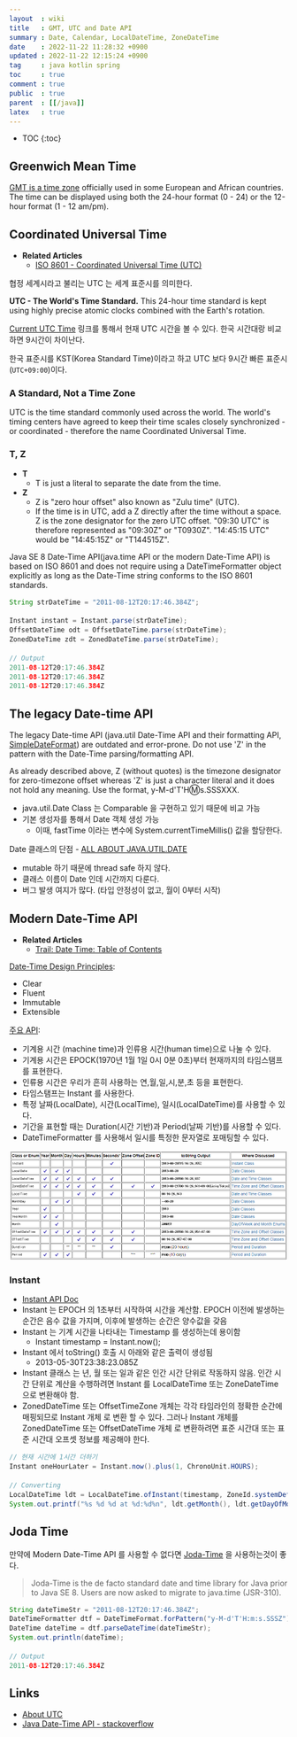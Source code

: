 ```yaml
---
layout  : wiki
title   : GMT, UTC and Date API
summary : Date, Calendar, LocalDateTime, ZoneDateTime
date    : 2022-11-22 11:28:32 +0900
updated : 2022-11-22 12:15:24 +0900
tag     : java kotlin spring
toc     : true
comment : true
public  : true
parent  : [[/java]]
latex   : true
---
```

* TOC
{:toc}

## Greenwich Mean Time

[GMT is a time zone](https://www.timeanddate.com/time/zones/gmt) officially used in some European and African countries. The time can be displayed using both the 24-hour format (0 - 24) or the 12-hour format (1 - 12 am/pm).

## Coordinated Universal Time

- __Related Articles__
  - [ISO 8601 - Coordinated Universal Time (UTC)](https://en.wikipedia.org/wiki/ISO_8601#Coordinated_Universal_Time_(UTC))

협정 세계시라고 불리는 UTC 는 세계 표준시를 의미한다. 

__UTC - The World's Time Standard.__ This 24-hour time standard is kept using highly precise atomic clocks combined with the Earth's rotation.

[Current UTC Time](https://www.worldtimeserver.com/time-zones/utc/) 링크를 통해서 현재 UTC 시간을 볼 수 있다. 한국 시간대랑 비교하면 9시간이 차이난다. 

한국 표준시를 KST(Korea Standard Time)이라고 하고 UTC 보다 9시간 빠른 표준시(`UTC+09:00`)이다. 

### A Standard, Not a Time Zone

UTC is the time standard commonly used across the world. The world's timing centers have agreed to keep their time scales closely synchronized - or coordinated - therefore the name Coordinated Universal Time.

### T, Z

- __T__
  - T is just a literal to separate the date from the time.
- __Z__
  - Z is "zero hour offset" also known as "Zulu time" (UTC).
  - If the time is in UTC, add a Z directly after the time without a space. Z is the zone designator for the zero UTC offset. "09:30 UTC" is therefore represented as "09:30Z" or "T0930Z". "14:45:15 UTC" would be "14:45:15Z" or "T144515Z".

Java SE 8 Date-Time API(java.time API or the modern Date-Time API) is based on ISO 8601 and does not require using a DateTimeFormatter object explicitly as long as the Date-Time string conforms to the ISO 8601 standards.

```java
String strDateTime = "2011-08-12T20:17:46.384Z";

Instant instant = Instant.parse(strDateTime);
OffsetDateTime odt = OffsetDateTime.parse(strDateTime);
ZonedDateTime zdt = ZonedDateTime.parse(strDateTime);

// Output
2011-08-12T20:17:46.384Z
2011-08-12T20:17:46.384Z
2011-08-12T20:17:46.384Z
```

## The legacy Date-time API

The legacy Date-time API (java.util Date-Time API and their formatting API, [SimpleDateFormat](https://docs.oracle.com/javase/7/docs/api/java/text/SimpleDateFormat.html)) are outdated and error-prone.
Do not use 'Z' in the pattern with the Date-Time parsing/formatting API. 

As already described above, Z (without quotes) is the timezone designator for zero-timezone offset whereas 'Z' is just a character literal and it does not hold any meaning. Use the format, y-M-d'T'H:m:s.SSSXXX.

- java.util.Date Class 는 Comparable 을 구현하고 있기 때문에 비교 가능
- 기본 생성자를 통해서 Date 객체 생성 가능
  - 이때, fastTime 이라는 변수에 System.currentTimeMillis() 값을 할당한다.

Date 클래스의 단점 - [ALL ABOUT JAVA.UTIL.DATE](https://codeblog.jonskeet.uk/2017/04/23/all-about-java-util-date/)
- mutable 하기 때문에 thread safe 하지 않다.
- 클래스 이름이 Date 인데 시간까지 다룬다.
- 버그 발생 여지가 많다. (타입 안정성이 없고, 월이 0부터 시작)

## Modern Date-Time API

- __Related Articles__
  - [Trail: Date Time: Table of Contents](https://docs.oracle.com/javase/tutorial/datetime/TOC.html) 

[Date-Time Design Principles](https://docs.oracle.com/javase/tutorial/datetime/overview/design.html):
- Clear
- Fluent
- Immutable
- Extensible

[주요 API](https://docs.oracle.com/javase/tutorial/datetime/iso/overview.html):
- 기계용 시간 (machine time)과 인류용 시간(human time)으로 나눌 수 있다.
- 기계용 시간은 EPOCK(1970년 1월 1일 0시 0분 0초)부터 현재까지의 타임스탬프를 표현한다.
- 인류용 시간은 우리가 흔히 사용하는 연,월,일,시,분,초 등을 표현한다.
- 타임스탬프는 Instant 를 사용한다.
- 특정 날짜(LocalDate), 시간(LocalTime), 일시(LocalDateTime)를 사용할 수 있다.
- 기간을 표현할 때는 Duration(시간 기반)과 Period(날짜 기반)를 사용할 수 있다.
- DateTimeFormatter 를 사용해서 일시를 특정한 문자열로 포매팅할 수 있다.

![](/resource/wiki/java-date/apis.png)

### Instant

- [Instant API Doc](https://docs.oracle.com/javase/tutorial/datetime/iso/instant.html)
- Instant 는 EPOCH 의 1초부터 시작하여 시간을 계산함. EPOCH 이전에 발생하는 순간은 음수 값을 가지며, 이후에 발생하는 순간은 양수값을 갖음
- Instant 는 기계 시간을 나타내는 Timestamp 를 생성하는데 용이함
  - Instant timestamp = Instant.now();
- Instant 에서 toString() 호출 시 아래와 같은 출력이 생성됨
  - 2013-05-30T23:38:23.085Z
- Instant 클래스 는 년, 월 또는 일과 같은 인간 시간 단위로 작동하지 않음. 인간 시간 단위로 계산을 수행하려면 Instant 를 LocalDateTime 또는 ZoneDateTime 으로 변환해야 함.
- ZonedDateTime 또는 OffsetTimeZone 개체는 각각 타임라인의 정확한 순간에 매핑되므로 Instant 개체 로 변환 할 수 있다. 그러나 Instant 개체를 ZonedDateTime 또는 OffsetDateTime 개체 로 변환하려면 표준 시간대 또는 표준 시간대 오프셋 정보를 제공해야 한다.

```java
// 현재 시간에 1시간 더하기
Instant oneHourLater = Instant.now().plus(1, ChronoUnit.HOURS);

// Converting
LocalDateTime ldt = LocalDateTime.ofInstant(timestamp, ZoneId.systemDefault());
System.out.printf("%s %d %d at %d:%d%n", ldt.getMonth(), ldt.getDayOfMonth(), ldt.getYear(), ldt.getHour(), ldt.getMinute ());
```

## Joda Time

만약에 Modern Date-Time API 를 사용할 수 없다면 [Joda-Time](https://www.joda.org/joda-time/) 을 사용하는것이 좋다.

> Joda-Time is the de facto standard date and time library for Java prior to Java SE 8. Users are now asked to migrate to java.time (JSR-310).

```java
String dateTimeStr = "2011-08-12T20:17:46.384Z";
DateTimeFormatter dtf = DateTimeFormat.forPattern("y-M-d'T'H:m:s.SSSZ").withOffsetParsed();
DateTime dateTime = dtf.parseDateTime(dateTimeStr);
System.out.println(dateTime);

// Output
2011-08-12T20:17:46.384Z
```

## Links

- [About UTC](https://www.timeanddate.com/time/aboututc.html)
- [Java Date-Time API - stackoverflow](https://stackoverflow.com/questions/8405087/what-is-this-date-format-2011-08-12t201746-384z)


